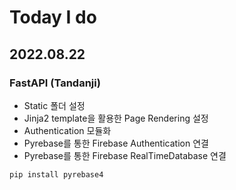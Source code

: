 # Today I do
## 2022.08.22
### FastAPI (Tandanji)
- Static 폴더 설정
- Jinja2 template을 활용한 Page Rendering 설정
- Authentication 모듈화
- Pyrebase를 통한 Firebase Authentication 연결
- Pyrebase를 통한 Firebase RealTimeDatabase 연결
```
pip install pyrebase4
```
